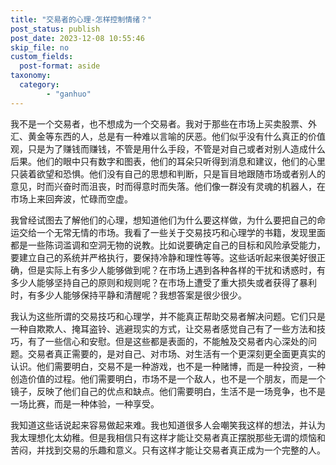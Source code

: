 ```yaml
---
title: "交易者的心理-怎样控制情绪？"
post_status: publish
post_date: 2023-12-08 10:55:46
skip_file: no
custom_fields: 
  post-format: aside
taxonomy:
  category:
        - "ganhuo"
---
```


我不是一个交易者，也不想成为一个交易者。我对于那些在市场上买卖股票、外汇、黄金等东西的人，总是有一种难以言喻的厌恶。他们似乎没有什么真正的价值观，只是为了赚钱而赚钱，不管是用什么手段，不管是对自己或者对别人造成什么后果。他们的眼中只有数字和图表，他们的耳朵只听得到消息和建议，他们的心里只装着欲望和恐惧。他们没有自己的思想和判断，只是盲目地跟随市场或者别人的意见，时而兴奋时而沮丧，时而得意时而失落。他们像一群没有灵魂的机器人，在市场上来回奔波，忙碌而空虚。

我曾经试图去了解他们的心理，想知道他们为什么要这样做，为什么要把自己的命运交给一个无常无情的市场。我看了一些关于交易技巧和心理学的书籍，发现里面都是一些陈词滥调和空洞无物的说教。比如说要确定自己的目标和风险承受能力，要建立自己的系统并严格执行，要保持冷静和理性等等。这些话听起来很美好很正确，但是实际上有多少人能够做到呢？在市场上遇到各种各样的干扰和诱惑时，有多少人能够坚持自己的原则和规则呢？在市场上遭受了重大损失或者获得了暴利时，有多少人能够保持平静和清醒呢？我想答案是很少很少。

我认为这些所谓的交易技巧和心理学，并不能真正帮助交易者解决问题。它们只是一种自欺欺人、掩耳盗铃、逃避现实的方式，让交易者感觉自己有了一些方法和技巧，有了一些信心和安慰。但是这些都是表面的，不能触及交易者内心深处的问题。交易者真正需要的，是对自己、对市场、对生活有一个更深刻更全面更真实的认识。他们需要明白，交易不是一种游戏，也不是一种赌博，而是一种投资，一种创造价值的过程。他们需要明白，市场不是一个敌人，也不是一个朋友，而是一个镜子，反映了他们自己的优点和缺点。他们需要明白，生活不是一场竞争，也不是一场比赛，而是一种体验，一种享受。

我知道这些话说起来容易做起来难。我也知道很多人会嘲笑我这样的想法，并认为我太理想化太幼稚。但是我相信只有这样才能让交易者真正摆脱那些无谓的烦恼和苦闷，并找到交易的乐趣和意义。只有这样才能让交易者真正成为一个完整的人。
